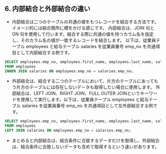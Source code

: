 ## 6. 内部結合と外部結合の違い
- 内部結合は二つのテーブルの共通の値をもつレコードを結合する方法です。イメージ的には結合箇所に橋をかける感じです。
内部結合は、JOIN 句と ON 句を使用して行います。結合する際に共通の値を持つカラム名を指定し、そのカラム名の値が一致するレコードを結合します。
以下は、従業員テーブル employees と給与テーブル salaries を従業員番号 emp_no を共通項目として内部結合する例です。
```sql
SELECT employees.emp_no, employees.first_name, employees.last_name, salaries.salary
FROM employees
INNER JOIN salaries ON employees.emp_no = salaries.emp_no;
```

- 外部結合は、結合する二つのテーブルにおいて、片方のテーブルにあってもう片方のテーブルには存在しないデータも取得したい場合に使用します。
外部結合は、LEFT JOIN、RIGHT JOIN、FULL OUTER JOINというキーワードを使用して実行します。以下は、従業員テーブル employees と給与テーブル salaries を従業員番号 emp_no を共通項目として左外部結合する例です。
```sql
SELECT employees.emp_no, employees.first_name, employees.last_name, salaries.salary
FROM employees
LEFT JOIN salaries ON employees.emp_no = salaries.emp_no;
```

- まとめると内部結合は、結合条件に合致するデータだけを取得し、外部結合は、結合条件に合致しないデータも含めて取得するという違いがあります。